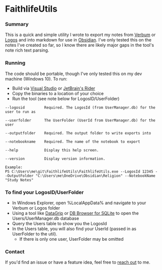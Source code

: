 # FaithlifeUtils

### Summary

This is a quick and simple utility I wrote to export my notes from [Verbum](https://verbum.com/) or [Logos](https://www.logos.com/) and into markdown
for use in [Obsidian](https://obsidian.md/).  I've only tested this on the notes I've created so far, so I know there are likely major gaps in the
tool's note rich text parsing.


### Running

The code should be portable, though I've only tested this on my dev machine (Windows 10).
To run:
- Build via [Visual Studio](https://visualstudio.microsoft.com/vs/) or [JetBrain's Rider](https://www.jetbrains.com/rider/)
- Copy the binaries to a location of your choice
- Run the tool (see note below for LogosID/UserFolder)

```
--logosid         Required. The LogosId (from UserManager.db) for the user to run as

--userfolder      The UserFolder (UserId from UserManager.db) for the user

--outputfolder    Required. The output folder to write exports into

--notebookname    Required. The name of the notebook to export

--help            Display this help screen.

--version         Display version information.

Example:
PS C:\Users\me\git\FaithlifeUtils\FaithlifeUtils.exe --LogosId 12345 --OutputFolder "C:\Users\me\OneDrive\Obsidian\Religion" --NotebookName "Study Notes"
```

### To find your LogosID/UserFolder

- In Windows Explorer, open %LocalAppData% and navigate to your Verbum or Logos folder
- Using a tool like [DataGrip](https://www.jetbrains.com/datagrip/) or [DB Browser for SQLite](https://sqlitebrowser.org/) to open the Users/UserManager.db database
- Query the Users table to show you the LogosId
- In the Users table, you will also find your UserId (passed in as UserFolder to the util).
  - If there is only one user, UserFolder may be omitted

### Contact

If you'd find an issue or have a feature idea, feel free to [reach out](mailto:dadovan@live.com) to me.
